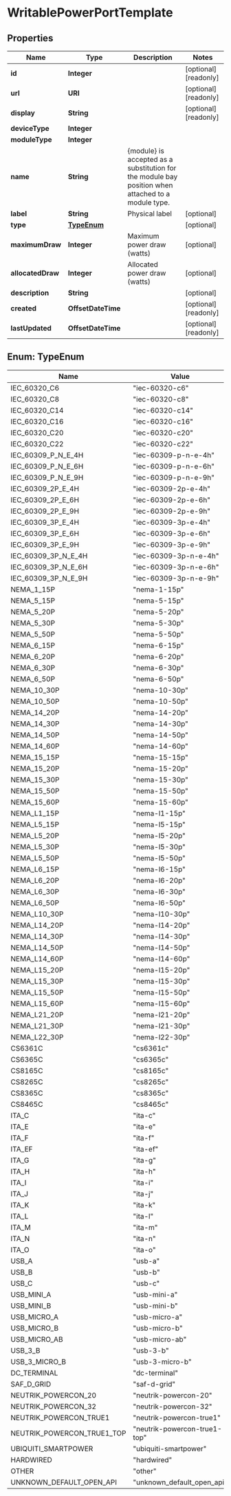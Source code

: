

# WritablePowerPortTemplate


## Properties

| Name | Type | Description | Notes |
|------------ | ------------- | ------------- | -------------|
|**id** | **Integer** |  |  [optional] [readonly] |
|**url** | **URI** |  |  [optional] [readonly] |
|**display** | **String** |  |  [optional] [readonly] |
|**deviceType** | **Integer** |  |  |
|**moduleType** | **Integer** |  |  |
|**name** | **String** |  {module} is accepted as a substitution for the module bay position when attached to a module type.  |  |
|**label** | **String** | Physical label |  [optional] |
|**type** | [**TypeEnum**](#TypeEnum) |  |  [optional] |
|**maximumDraw** | **Integer** | Maximum power draw (watts) |  [optional] |
|**allocatedDraw** | **Integer** | Allocated power draw (watts) |  [optional] |
|**description** | **String** |  |  [optional] |
|**created** | **OffsetDateTime** |  |  [optional] [readonly] |
|**lastUpdated** | **OffsetDateTime** |  |  [optional] [readonly] |



## Enum: TypeEnum

| Name | Value |
|---- | -----|
| IEC_60320_C6 | &quot;iec-60320-c6&quot; |
| IEC_60320_C8 | &quot;iec-60320-c8&quot; |
| IEC_60320_C14 | &quot;iec-60320-c14&quot; |
| IEC_60320_C16 | &quot;iec-60320-c16&quot; |
| IEC_60320_C20 | &quot;iec-60320-c20&quot; |
| IEC_60320_C22 | &quot;iec-60320-c22&quot; |
| IEC_60309_P_N_E_4H | &quot;iec-60309-p-n-e-4h&quot; |
| IEC_60309_P_N_E_6H | &quot;iec-60309-p-n-e-6h&quot; |
| IEC_60309_P_N_E_9H | &quot;iec-60309-p-n-e-9h&quot; |
| IEC_60309_2P_E_4H | &quot;iec-60309-2p-e-4h&quot; |
| IEC_60309_2P_E_6H | &quot;iec-60309-2p-e-6h&quot; |
| IEC_60309_2P_E_9H | &quot;iec-60309-2p-e-9h&quot; |
| IEC_60309_3P_E_4H | &quot;iec-60309-3p-e-4h&quot; |
| IEC_60309_3P_E_6H | &quot;iec-60309-3p-e-6h&quot; |
| IEC_60309_3P_E_9H | &quot;iec-60309-3p-e-9h&quot; |
| IEC_60309_3P_N_E_4H | &quot;iec-60309-3p-n-e-4h&quot; |
| IEC_60309_3P_N_E_6H | &quot;iec-60309-3p-n-e-6h&quot; |
| IEC_60309_3P_N_E_9H | &quot;iec-60309-3p-n-e-9h&quot; |
| NEMA_1_15P | &quot;nema-1-15p&quot; |
| NEMA_5_15P | &quot;nema-5-15p&quot; |
| NEMA_5_20P | &quot;nema-5-20p&quot; |
| NEMA_5_30P | &quot;nema-5-30p&quot; |
| NEMA_5_50P | &quot;nema-5-50p&quot; |
| NEMA_6_15P | &quot;nema-6-15p&quot; |
| NEMA_6_20P | &quot;nema-6-20p&quot; |
| NEMA_6_30P | &quot;nema-6-30p&quot; |
| NEMA_6_50P | &quot;nema-6-50p&quot; |
| NEMA_10_30P | &quot;nema-10-30p&quot; |
| NEMA_10_50P | &quot;nema-10-50p&quot; |
| NEMA_14_20P | &quot;nema-14-20p&quot; |
| NEMA_14_30P | &quot;nema-14-30p&quot; |
| NEMA_14_50P | &quot;nema-14-50p&quot; |
| NEMA_14_60P | &quot;nema-14-60p&quot; |
| NEMA_15_15P | &quot;nema-15-15p&quot; |
| NEMA_15_20P | &quot;nema-15-20p&quot; |
| NEMA_15_30P | &quot;nema-15-30p&quot; |
| NEMA_15_50P | &quot;nema-15-50p&quot; |
| NEMA_15_60P | &quot;nema-15-60p&quot; |
| NEMA_L1_15P | &quot;nema-l1-15p&quot; |
| NEMA_L5_15P | &quot;nema-l5-15p&quot; |
| NEMA_L5_20P | &quot;nema-l5-20p&quot; |
| NEMA_L5_30P | &quot;nema-l5-30p&quot; |
| NEMA_L5_50P | &quot;nema-l5-50p&quot; |
| NEMA_L6_15P | &quot;nema-l6-15p&quot; |
| NEMA_L6_20P | &quot;nema-l6-20p&quot; |
| NEMA_L6_30P | &quot;nema-l6-30p&quot; |
| NEMA_L6_50P | &quot;nema-l6-50p&quot; |
| NEMA_L10_30P | &quot;nema-l10-30p&quot; |
| NEMA_L14_20P | &quot;nema-l14-20p&quot; |
| NEMA_L14_30P | &quot;nema-l14-30p&quot; |
| NEMA_L14_50P | &quot;nema-l14-50p&quot; |
| NEMA_L14_60P | &quot;nema-l14-60p&quot; |
| NEMA_L15_20P | &quot;nema-l15-20p&quot; |
| NEMA_L15_30P | &quot;nema-l15-30p&quot; |
| NEMA_L15_50P | &quot;nema-l15-50p&quot; |
| NEMA_L15_60P | &quot;nema-l15-60p&quot; |
| NEMA_L21_20P | &quot;nema-l21-20p&quot; |
| NEMA_L21_30P | &quot;nema-l21-30p&quot; |
| NEMA_L22_30P | &quot;nema-l22-30p&quot; |
| CS6361C | &quot;cs6361c&quot; |
| CS6365C | &quot;cs6365c&quot; |
| CS8165C | &quot;cs8165c&quot; |
| CS8265C | &quot;cs8265c&quot; |
| CS8365C | &quot;cs8365c&quot; |
| CS8465C | &quot;cs8465c&quot; |
| ITA_C | &quot;ita-c&quot; |
| ITA_E | &quot;ita-e&quot; |
| ITA_F | &quot;ita-f&quot; |
| ITA_EF | &quot;ita-ef&quot; |
| ITA_G | &quot;ita-g&quot; |
| ITA_H | &quot;ita-h&quot; |
| ITA_I | &quot;ita-i&quot; |
| ITA_J | &quot;ita-j&quot; |
| ITA_K | &quot;ita-k&quot; |
| ITA_L | &quot;ita-l&quot; |
| ITA_M | &quot;ita-m&quot; |
| ITA_N | &quot;ita-n&quot; |
| ITA_O | &quot;ita-o&quot; |
| USB_A | &quot;usb-a&quot; |
| USB_B | &quot;usb-b&quot; |
| USB_C | &quot;usb-c&quot; |
| USB_MINI_A | &quot;usb-mini-a&quot; |
| USB_MINI_B | &quot;usb-mini-b&quot; |
| USB_MICRO_A | &quot;usb-micro-a&quot; |
| USB_MICRO_B | &quot;usb-micro-b&quot; |
| USB_MICRO_AB | &quot;usb-micro-ab&quot; |
| USB_3_B | &quot;usb-3-b&quot; |
| USB_3_MICRO_B | &quot;usb-3-micro-b&quot; |
| DC_TERMINAL | &quot;dc-terminal&quot; |
| SAF_D_GRID | &quot;saf-d-grid&quot; |
| NEUTRIK_POWERCON_20 | &quot;neutrik-powercon-20&quot; |
| NEUTRIK_POWERCON_32 | &quot;neutrik-powercon-32&quot; |
| NEUTRIK_POWERCON_TRUE1 | &quot;neutrik-powercon-true1&quot; |
| NEUTRIK_POWERCON_TRUE1_TOP | &quot;neutrik-powercon-true1-top&quot; |
| UBIQUITI_SMARTPOWER | &quot;ubiquiti-smartpower&quot; |
| HARDWIRED | &quot;hardwired&quot; |
| OTHER | &quot;other&quot; |
| UNKNOWN_DEFAULT_OPEN_API | &quot;unknown_default_open_api&quot; |



